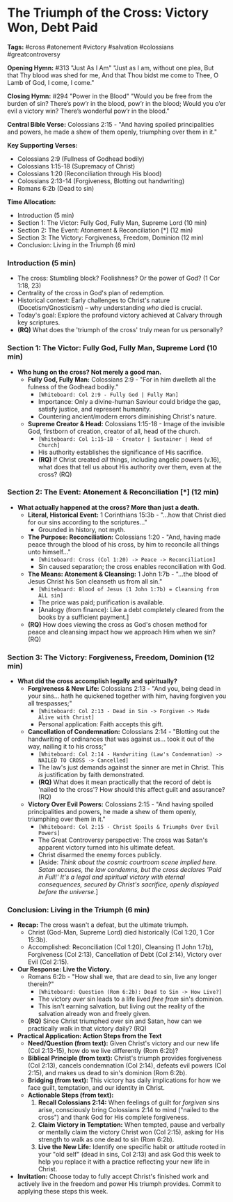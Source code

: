 # The Triumph of the Cross: Victory Won, Debt Paid

**Tags:** #cross #atonement #victory #salvation #colossians #greatcontroversy

**Opening Hymn:** #313 "Just As I Am" "Just as I am, without one plea, But that
Thy blood was shed for me, And that Thou bidst me come to Thee, O Lamb of God, I
come, I come."

**Closing Hymn:** #294 "Power in the Blood" "Would you be free from the burden
of sin? There’s pow’r in the blood, pow’r in the blood; Would you o’er evil a
victory win? There’s wonderful pow’r in the blood."

**Central Bible Verse:** Colossians 2:15 - "And having spoiled principalities
and powers, he made a shew of them openly, triumphing over them in it."

**Key Supporting Verses:**

- Colossians 2:9 (Fullness of Godhead bodily)
- Colossians 1:15-18 (Supremacy of Christ)
- Colossians 1:20 (Reconciliation through His blood)
- Colossians 2:13-14 (Forgiveness, Blotting out handwriting)
- Romans 6:2b (Dead to sin)

**Time Allocation:**

- Introduction (5 min)
- Section 1: The Victor: Fully God, Fully Man, Supreme Lord (10 min)
- Section 2: The Event: Atonement & Reconciliation [*] (12 min)
- Section 3: The Victory: Forgiveness, Freedom, Dominion (12 min)
- Conclusion: Living in the Triumph (6 min)

### Introduction (5 min)

- The cross: Stumbling block? Foolishness? Or the power of God? (1 Cor 1:18, 23)
- Centrality of the cross in God's plan of redemption.
- Historical context: Early challenges to Christ's nature (Docetism/Gnosticism)
  – why understanding _who_ died is crucial.
- Today's goal: Explore the profound victory achieved at Calvary through key
  scriptures.
- **(RQ)** What does the 'triumph of the cross' truly mean for us personally?

### Section 1: The Victor: Fully God, Fully Man, Supreme Lord (10 min)

- **Who hung on the cross? Not merely a good man.**
  - **Fully God, Fully Man:** Colossians 2:9 - "For in him dwelleth all the
    fulness of the Godhead bodily."
    - `[Whiteboard: Col 2:9 - Fully God | Fully Man]`
    - Importance: Only a divine-human Saviour could bridge the gap, satisfy
      justice, and represent humanity.
    - Countering ancient/modern errors diminishing Christ's nature.
  - **Supreme Creator & Head:** Colossians 1:15-18 - Image of the invisible God,
    firstborn of creation, creator of all, head of the church.
    - `[Whiteboard: Col 1:15-18 - Creator | Sustainer | Head of Church]`
    - His authority establishes the significance of His sacrifice.
    - **(RQ)** If Christ created _all_ things, including angelic powers (v.16),
      what does that tell us about His authority over them, even at the cross?
      (RQ)

### Section 2: The Event: Atonement & Reconciliation [*] (12 min)

- **What actually happened at the cross? More than just a death.**
  - **Literal, Historical Event:** 1 Corinthians 15:3b - "...how that Christ
    died for our sins according to the scriptures..."
    - Grounded in history, not myth.
  - **The Purpose: Reconciliation:** Colossians 1:20 - "And, having made peace
    through the blood of his cross, by him to reconcile all things unto
    himself..."
    - `[Whiteboard: Cross (Col 1:20) -> Peace -> Reconciliation]`
    - Sin caused separation; the cross enables reconciliation with God.
  - **The Means: Atonement & Cleansing:** 1 John 1:7b - "...the blood of Jesus
    Christ his Son cleanseth us from all sin."
    - `[Whiteboard: Blood of Jesus (1 John 1:7b) = Cleansing from ALL sin]`
    - The price was paid; purification is available.
    - [Analogy (from finance): Like a debt completely cleared from the books by
      a sufficient payment.]
  - **(RQ)** How does viewing the cross as God's chosen method for peace and
    cleansing impact how we approach Him when we sin? (RQ)

### Section 3: The Victory: Forgiveness, Freedom, Dominion (12 min)

- **What did the cross accomplish legally and spiritually?**
  - **Forgiveness & New Life:** Colossians 2:13 - "And you, being dead in your
    sins... hath he quickened together with him, having forgiven you all
    trespasses;"
    - `[Whiteboard: Col 2:13 - Dead in Sin -> Forgiven -> Made Alive with Christ]`
    - Personal application: Faith accepts this gift.
  - **Cancellation of Condemnation:** Colossians 2:14 - "Blotting out the
    handwriting of ordinances that was against us... took it out of the way,
    nailing it to his cross;"
    - `[Whiteboard: Col 2:14 - Handwriting (Law's Condemnation) -> NAILED TO CROSS -> Cancelled]`
    - The law's just demands against the sinner are met in Christ. This _is_
      justification by faith demonstrated.
    - **(RQ)** What does it mean practically that the record of debt is 'nailed
      to the cross'? How should this affect guilt and assurance? (RQ)
  - **Victory Over Evil Powers:** Colossians 2:15 - "And having spoiled
    principalities and powers, he made a shew of them openly, triumphing over
    them in it."
    - `[Whiteboard: Col 2:15 - Christ Spoils & Triumphs Over Evil Powers]`
    - The Great Controversy perspective: The cross was Satan's apparent victory
      turned into his ultimate defeat.
    - Christ disarmed the enemy forces publicly.
    - [Aside: *Think about the cosmic courtroom scene implied here. Satan
      accuses, the law condemns, but the cross declares 'Paid in Full!' It's a
      legal and spiritual victory with eternal consequences, secured by Christ's
      sacrifice, openly displayed before the universe.*]

### Conclusion: Living in the Triumph (6 min)

- **Recap:** The cross wasn't a defeat, but the ultimate triumph.
  - Christ (God-Man, Supreme Lord) died historically (Col 1:20, 1 Cor 15:3b).
  - Accomplished: Reconciliation (Col 1:20), Cleansing (1 John 1:7b),
    Forgiveness (Col 2:13), Cancellation of Debt (Col 2:14), Victory over Evil
    (Col 2:15).
- **Our Response: Live the Victory.**
  - Romans 6:2b - "How shall we, that are dead to sin, live any longer therein?"
    - `[Whiteboard: Question (Rom 6:2b): Dead to Sin -> How Live?]`
    - The victory _over_ sin leads to a life lived _free from_ sin's dominion.
    - This isn't earning salvation, but living out the reality of the salvation
      already won and freely given.
  - **(RQ)** Since Christ triumphed over sin and Satan, how can we practically
    walk in that victory daily? (RQ)
- **Practical Application: Action Steps from the Text**
  - **Need/Question (from text):** Given Christ's victory and our new life (Col
    2:13-15), how do we live differently (Rom 6:2b)?
  - **Biblical Principle (from text):** Christ's triumph provides forgiveness
    (Col 2:13), cancels condemnation (Col 2:14), defeats evil powers (Col 2:15),
    and makes us dead to sin's dominion (Rom 6:2b).
  - **Bridging (from text):** This victory has daily implications for how we
    face guilt, temptation, and our identity in Christ.
  - **Actionable Steps (from text):**
    1.  **Recall Colossians 2:14:** When feelings of guilt for _forgiven_ sins
        arise, consciously bring Colossians 2:14 to mind ("nailed to the cross")
        and thank God for His complete forgiveness.
    2.  **Claim Victory in Temptation:** When tempted, pause and verbally or
        mentally claim the victory Christ won (Col 2:15), asking for His
        strength to walk as one dead to sin (Rom 6:2b).
    3.  **Live the New Life:** Identify one specific habit or attitude rooted in
        your "old self" (dead in sins, Col 2:13) and ask God this week to help
        you replace it with a practice reflecting your new life in Christ.
- **Invitation:** Choose today to fully accept Christ's finished work and
  actively live in the freedom and power His triumph provides. Commit to
  applying these steps this week.
